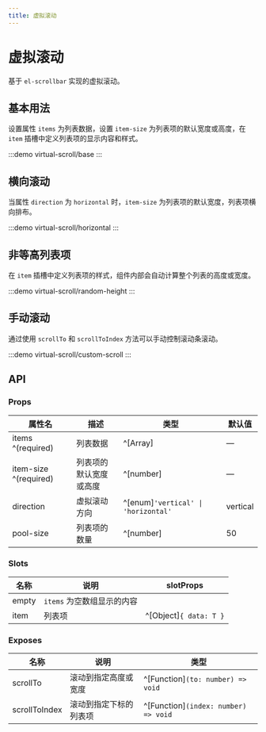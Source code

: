 ```yaml
---
title: 虚拟滚动
---
```


# 虚拟滚动

基于 `el-scrollbar` 实现的虚拟滚动。

## 基本用法

设置属性 `items` 为列表数据，设置 `item-size` 为列表项的默认宽度或高度，在 `item`
插槽中定义列表项的显示内容和样式。

:::demo
virtual-scroll/base
:::

## 横向滚动

当属性 `direction` 为 `horizontal` 时，`item-size` 为列表项的默认宽度，列表项横向排布。

:::demo
virtual-scroll/horizontal
:::

## 非等高列表项

在 `item` 插槽中定义列表项的样式，组件内部会自动计算整个列表的高度或宽度。

:::demo
virtual-scroll/random-height
:::

## 手动滚动

通过使用 `scrollTo` 和 `scrollToIndex` 方法可以手动控制滚动条滚动。

:::demo
virtual-scroll/custom-scroll
:::

## API

### Props

| 属性名                   | 描述          | 类型                                  | 默认值      |
|-----------------------|-------------|-------------------------------------|----------|
| items ^(required)     | 列表数据        | ^[Array<T>]                         | —        |
| item-size ^(required) | 列表项的默认宽度或高度 | ^[number]                           | —        |
| direction             | 虚拟滚动方向      | ^[enum]`'vertical' \| 'horizontal'` | vertical |
| pool-size             | 列表项的数量      | ^[number]                           | 50       |

### Slots

| 名称    | 说明                | slotProps              |
|-------|-------------------|------------------------|
| empty | `items` 为空数组显示的内容 |                        |
| item  | 列表项               | ^[Object]`{ data: T }` |

### Exposes

| 名称            | 说明          | 类型                                   |
|---------------|-------------|--------------------------------------|
| scrollTo      | 滚动到指定高度或宽度  | ^[Function]`(to: number) => void`    |
| scrollToIndex | 滚动到指定下标的列表项 | ^[Function]`(index: number) => void` |

